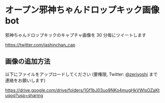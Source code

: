 # オープン邪神ちゃんドロップキック画像bot 

邪神ちゃんドロップキックのキャプチャ画像を 30 分毎にツイートします

https://twitter.com/jashinchan_cap

## 画像の追加方法

以下にファイルをアップロードしてください (要権限, Twitter: [@zeriyoshi](https://twitter.com/zeriyoshi) まで連絡をお願いします)

https://drive.google.com/drive/folders/1Gf1bJ03uo9NKo4mugHkVWlsOZaKtuqoq?usp=sharing

